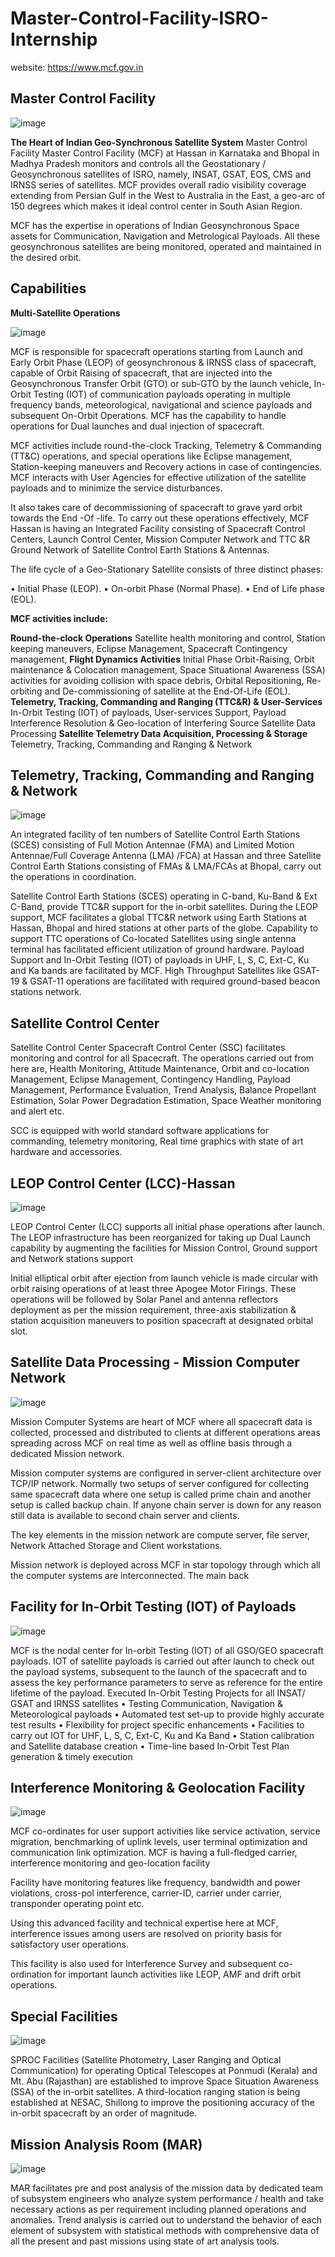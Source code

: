 # Master-Control-Facility-ISRO-Internship
website: https://www.mcf.gov.in

## Master Control Facility
![image](https://github.com/chennakeshavadasa/Master-Control-Facility-ISRO-Internship/assets/123294639/f733b677-79a1-43a4-ae53-c3f61e1f4e45)

**The Heart of Indian Geo-Synchronous Satellite System**
Master Control Facility
Master Control Facility (MCF) at Hassan in Karnataka and Bhopal in Madhya Pradesh monitors and controls all the Geostationary / Geosynchronous satellites of ISRO, namely, INSAT, GSAT, EOS, CMS and IRNSS series of satellites. MCF provides overall radio visibility coverage extending from Persian Gulf in the West to Australia in the East, a geo-arc of 150 degrees which makes it ideal control center in South Asian Region.

MCF has the expertise in operations of Indian Geosynchronous Space assets for Communication, Navigation and Metrological Payloads. All these geosynchronous satellites are being monitored, operated and maintained in the desired orbit.


## Capabilities
**Multi-Satellite Operations**

![image](https://github.com/chennakeshavadasa/Master-Control-Facility-ISRO-Internship/assets/123294639/3b1d4024-0d0c-4dd3-beff-48347f46de26)

MCF is responsible for spacecraft operations starting from Launch and Early Orbit Phase (LEOP) of geosynchronous & IRNSS class of spacecraft, capable of Orbit Raising of spacecraft, that are injected into the Geosynchronous Transfer Orbit (GTO) or sub-GTO by the launch vehicle, In-Orbit Testing (IOT) of communication payloads operating in multiple frequency bands, meteorological, navigational and science payloads and subsequent On-Orbit Operations. MCF has the capability to handle operations for Dual launches and dual injection of spacecraft.

MCF activities include round-the-clock Tracking, Telemetry & Commanding (TT&C) operations, and special operations like Eclipse management, Station-keeping maneuvers and Recovery actions in case of contingencies. MCF interacts with User Agencies for effective utilization of the satellite payloads and to minimize the service disturbances.

It also takes care of decommissioning of spacecraft to grave yard orbit towards the End -Of -life. To carry out these operations effectively, MCF Hassan is having an Integrated Facility consisting of Spacecraft Control Centers, Launch Control Center, Mission Computer Network and TTC &R Ground Network of Satellite Control Earth Stations & Antennas.

The life cycle of a Geo-Stationary Satellite consists of three distinct phases:

• Initial Phase (LEOP).
• On-orbit Phase (Normal Phase).
• End of Life phase (EOL).
 
 **MCF activities include:**
 
**Round-the-clock Operations**
Satellite health monitoring and control, Station keeping maneuvers, Eclipse Management, Spacecraft Contingency management,
**Flight Dynamics Activities**
Initial Phase Orbit-Raising, Orbit maintenance & Colocation management, Space Situational Awareness (SSA) activities for avoiding collision with space debris, Orbital Repositioning, Re-orbiting and De-commissioning of satellite at the End-Of-Life (EOL).
**Telemetry, Tracking, Commanding and Ranging (TTC&R) & User-Services**
In-Orbit Testing (IOT) of payloads, User-services Support, Payload Interference Resolution & Geo-location of Interfering Source
Satellite Data Processing
**Satellite Telemetry Data Acquisition, Processing & Storage**
Telemetry, Tracking, Commanding and Ranging & Network

## Telemetry, Tracking, Commanding and Ranging & Network

![image](https://github.com/chennakeshavadasa/Master-Control-Facility-ISRO-Internship/assets/123294639/2a79fd2d-4a65-439d-b78e-6a0aba77b217)

An integrated facility of ten numbers of Satellite Control Earth Stations (SCES) consisting of Full Motion Antennae (FMA) and Limited Motion Antennae/Full Coverage Antenna (LMA) /FCA) at Hassan and three Satellite Control Earth Stations consisting of FMAs & LMA/FCAs at Bhopal, carry out the operations in coordination.

Satellite Control Earth Stations (SCES) operating in C-band, Ku-Band & Ext C-Band, provide TTC&R support for the in-orbit satellites. During the LEOP support, MCF facilitates a global TTC&R network using Earth Stations at Hassan, Bhopal and hired stations at other parts of the globe. Capability to support TTC operations of Co-located Satellites using single antenna terminal has facilitated efficient utilization of ground hardware. Payload Support and In-Orbit Testing (IOT) of payloads in UHF, L, S, C, Ext-C, Ku and Ka bands are facilitated by MCF. High Throughput Satellites like GSAT-19 & GSAT-11 operations are facilitated with required ground-based beacon stations network.

## Satellite Control Center
 Satellite Control Center
Spacecraft Control Center (SSC) facilitates monitoring and control for all Spacecraft. The operations carried out from here are, Health Monitoring, Attitude Maintenance, Orbit and co-location Management, Eclipse Management, Contingency Handling, Payload Management, Performance Evaluation, Trend Analysis, Balance Propellant Estimation, Solar Power Degradation Estimation, Space Weather monitoring and alert etc.

SCC is equipped with world standard software applications for commanding, telemetry monitoring, Real time graphics with state of art hardware and accessories.

## LEOP Control Center (LCC)-Hassan

![image](https://github.com/chennakeshavadasa/Master-Control-Facility-ISRO-Internship/assets/123294639/1cd54391-d511-4d3f-a7a9-427aef94ffde)

LEOP Control Center (LCC) supports all initial phase operations after launch. The LEOP infrastructure has been reorganized for taking up Dual Launch capability by augmenting the facilities for Mission Control, Ground support and Network stations support

Initial elliptical orbit after ejection from launch vehicle is made circular with orbit raising operations of at least three Apogee Motor Firings. These operations will be followed by Solar Panel and antenna reflectors deployment as per the mission requirement, three-axis stabilization & station acquisition maneuvers to position spacecraft at designated orbital slot.

## Satellite Data Processing - Mission Computer Network

![image](https://github.com/chennakeshavadasa/Master-Control-Facility-ISRO-Internship/assets/123294639/e2cbef15-ce17-4c42-928b-5a6071570e8b)

Mission Computer Systems are heart of MCF where all spacecraft data is collected, processed and distributed to clients at different operations areas spreading across MCF on real time as well as offline basis through a dedicated Mission network.

Mission computer systems are configured in server-client architecture over TCP/IP network. Normally two setups of server configured for collecting same spacecraft data where one setup is called prime chain and another setup is called backup chain. If anyone chain server is down for any reason still data is available to second chain server and clients.

The key elements in the mission network are compute server, file server, Network Attached Storage and Client workstations.

Mission network is deployed across MCF in star topology through which all the computer systems are interconnected. The main back

## Facility for In-Orbit Testing (IOT) of Payloads

![image](https://github.com/chennakeshavadasa/Master-Control-Facility-ISRO-Internship/assets/123294639/b744fab9-6432-4e3a-8441-f16cd53eba4d)

MCF is the nodal center for In-orbit Testing (IOT) of all GSO/GEO spacecraft payloads. IOT of satellite payloads is carried out after launch to check out the payload systems, subsequent to the launch of the spacecraft and to assess the key performance parameters to serve as reference for the entire lifetime of the payload. Executed In-Orbit Testing Projects for all INSAT/ GSAT and IRNSS satellites
• Testing Communication, Navigation & Meteorological payloads
• Automated test set-up to provide highly accurate test results
• Flexibility for project specific enhancements
• Facilities to carry out IOT for UHF, L, S, C, Ext-C, Ku and Ka Band
• Station calibration and Satellite database creation
• Time-line based In-Orbit Test Plan generation & timely execution

## Interference Monitoring & Geolocation Facility

![image](https://github.com/chennakeshavadasa/Master-Control-Facility-ISRO-Internship/assets/123294639/09139d97-4652-4819-8009-4e99cdcd483d)

MCF co-ordinates for user support activities like service activation, service migration, benchmarking of uplink levels, user terminal optimization and communication link optimization. MCF is having a full-fledged carrier, interference monitoring and geo-location facility

Facility have monitoring features like frequency, bandwidth and power violations, cross-pol interference, carrier-ID, carrier under carrier, transponder operating point etc.

Using this advanced facility and technical expertise here at MCF, interference issues among users are resolved on priority basis for satisfactory user operations.

This facility is also used for Interference Survey and subsequent co-ordination for important launch activities like LEOP, AMF and drift orbit operations.

## Special Facilities

![image](https://github.com/chennakeshavadasa/Master-Control-Facility-ISRO-Internship/assets/123294639/e5f194bf-36c9-43bd-a82a-a5732ea44892)

SPROC Facilities (Satellite Photometry, Laser Ranging and Optical Communication) for operating Optical Telescopes at Ponmudi (Kerala) and Mt. Abu (Rajasthan) are established to improve Space Situation Awareness (SSA) of the in-orbit satellites. A third-location ranging station is being established at NESAC, Shillong to improve the positioning accuracy of the in-orbit spacecraft by an order of magnitude.

## Mission Analysis Room (MAR)

![image](https://github.com/chennakeshavadasa/Master-Control-Facility-ISRO-Internship/assets/123294639/b3a8ffb3-d09f-4c06-8f05-bcc94d23952c)

MAR facilitates pre and post analysis of the mission data by dedicated team of subsystem engineers who analyze system performance / health and take necessary actions as per requirement including planned operations and anomalies. Trend analysis is carried out to understand the behavior of each element of subsystem with statistical methods with comprehensive data of all the present and past missions using state of art analysis tools.
